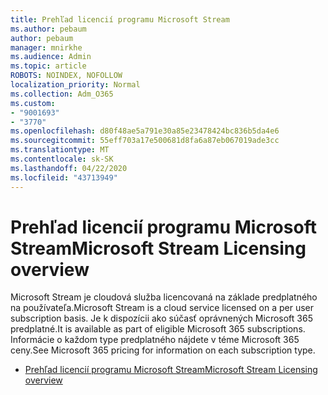 ```yaml
---
title: Prehľad licencií programu Microsoft Stream
ms.author: pebaum
author: pebaum
manager: mnirkhe
ms.audience: Admin
ms.topic: article
ROBOTS: NOINDEX, NOFOLLOW
localization_priority: Normal
ms.collection: Adm_O365
ms.custom:
- "9001693"
- "3770"
ms.openlocfilehash: d80f48ae5a791e30a85e23478424bc836b5da4e6
ms.sourcegitcommit: 55eff703a17e500681d8fa6a87eb067019ade3cc
ms.translationtype: MT
ms.contentlocale: sk-SK
ms.lasthandoff: 04/22/2020
ms.locfileid: "43713949"
---
```

# <a name="microsoft-stream-licensing-overview"></a><span data-ttu-id="eda0f-102">Prehľad licencií programu Microsoft Stream</span><span class="sxs-lookup"><span data-stu-id="eda0f-102">Microsoft Stream Licensing overview</span></span>

<span data-ttu-id="eda0f-103">Microsoft Stream je cloudová služba licencovaná na základe predplatného na používateľa.</span><span class="sxs-lookup"><span data-stu-id="eda0f-103">Microsoft Stream is a cloud service licensed on a per user subscription basis.</span></span> <span data-ttu-id="eda0f-104">Je k dispozícii ako súčasť oprávnených Microsoft 365 predplatné.</span><span class="sxs-lookup"><span data-stu-id="eda0f-104">It is available as part of eligible Microsoft 365 subscriptions.</span></span> <span data-ttu-id="eda0f-105">Informácie o každom type predplatného nájdete v téme Microsoft 365 ceny.</span><span class="sxs-lookup"><span data-stu-id="eda0f-105">See Microsoft 365 pricing for information on each subscription type.</span></span>

- [<span data-ttu-id="eda0f-106">Prehľad licencií programu Microsoft Stream</span><span class="sxs-lookup"><span data-stu-id="eda0f-106">Microsoft Stream Licensing overview</span></span>](https://docs.microsoft.com/stream/license-overview)